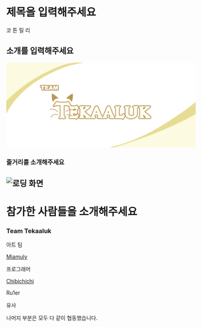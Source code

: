 # 제목을 입력해주세요
코 튼 릴 리
## 소개를 입력해주세요
![팀 이미지](img/tekaaluk.jpg)

### 줄거리를 소개해주세요
![로딩 화면](img/loading.png)
---

# 참가한 사람들을 소개해주세요

### Team Tekaaluk

아트 팀

[Miamuly](https://twitter.com/miamuly144)

프로그래머

[Chibichichi](https://twitter.com/chibi_chisup)

Ru1er

유사


나머지 부분은 모두 다 같이 협동했습니다.
